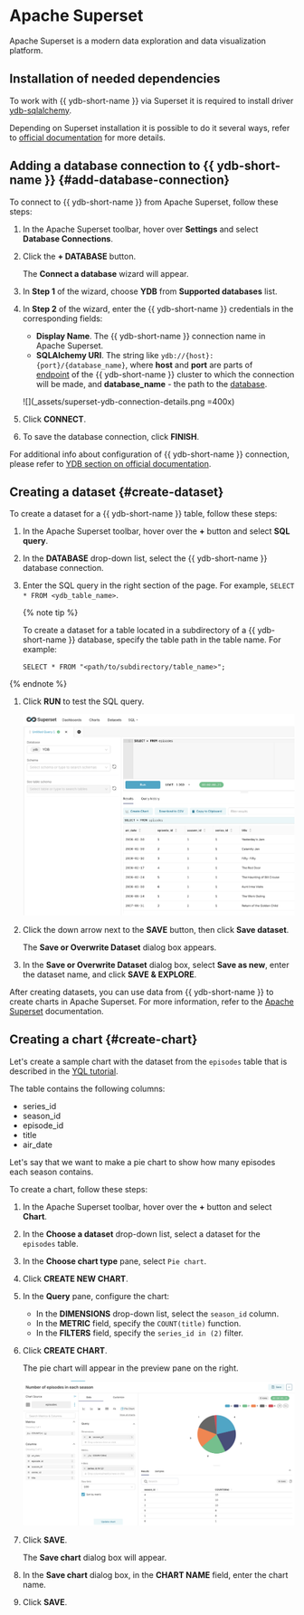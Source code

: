 # Apache Superset

Apache Superset is a modern data exploration and data visualization platform.

## Installation of needed dependencies

To work with {{ ydb-short-name }} via Superset it is required to install driver [ydb-sqlalchemy](https://pypi.org/project/ydb-sqlalchemy).

Depending on Superset installation it is possible to do it several ways, refer to [official documentation](https://superset.apache.org/docs/configuration/databases/#installing-drivers-in-docker-images) for more details.

## Adding a database connection to {{ ydb-short-name }} {#add-database-connection}

To connect to {{ ydb-short-name }} from Apache Superset, follow these steps:

1. In the Apache Superset toolbar, hover over **Settings** and select **Database Connections**.
1. Click the **+ DATABASE** button.

     The **Connect a database** wizard will appear.

1. In **Step 1** of the wizard, choose **YDB** from **Supported databases** list.
1. In **Step 2** of the wizard, enter the {{ ydb-short-name }} credentials in the corresponding fields:

    * **Display Name**. The {{ ydb-short-name }} connection name in Apache Superset.
    * **SQLAlchemy URI**. The string like `ydb://{host}:{port}/{database_name}`, where **host** and **port** are parts of [endpoint](https://ydb.tech/docs/en/concepts/connect#endpoint) of the {{ ydb-short-name }} cluster to which the connection will be made, and **database_name** - the path to the [database](../../concepts/glossary.md#database).

    ![](_assets/superset-ydb-connection-details.png =400x)

1. Click **CONNECT**.

1. To save the database connection, click **FINISH**.

For additional info about configuration of {{ ydb-short-name }} connection, please refer to [YDB section on official documentation](https://superset.apache.org/docs/configuration/databases#ydb).

## Creating a dataset {#create-dataset}

To create a dataset for a {{ ydb-short-name }} table, follow these steps:

1. In the Apache Superset toolbar, hover over the **+** button and select **SQL query**.
1. In the **DATABASE** drop-down list, select the {{ ydb-short-name }} database connection.

1. Enter the SQL query in the right section of the page. For example, `SELECT * FROM <ydb_table_name>`.

    {% note tip %}

    To create a dataset for a table located in a subdirectory of a {{ ydb-short-name }} database, specify the table path in the table name. For example:

    ```yql
    SELECT * FROM "<path/to/subdirectory/table_name>";
    ```

  {% endnote %}

1. Click **RUN** to test the SQL query.

    ![](_assets/superset-sql-query.png)

1. Click the down arrow next to the **SAVE** button, then click **Save dataset**.

    The **Save or Overwrite Dataset** dialog box appears.

1. In the **Save or Overwrite Dataset** dialog box, select **Save as new**, enter the dataset name, and click **SAVE & EXPLORE**.

After creating datasets, you can use data from {{ ydb-short-name }} to create charts in Apache Superset. For more information, refer to the [Apache Superset](https://superset.apache.org/docs/intro/) documentation.

## Creating a chart {#create-chart}

Let's create a sample chart with the dataset from the `episodes` table that is described in the [YQL tutorial](../../dev/yql-tutorial/index.md).

The table contains the following columns:

* series_id
* season_id
* episode_id
* title
* air_date

Let's say that we want to make a pie chart to show how many episodes each season contains.

To create a chart, follow these steps:

1. In the Apache Superset toolbar, hover over the **+** button and select **Chart**.
1. In the **Choose a dataset** drop-down list, select a dataset for the `episodes` table.
1. In the **Choose chart type** pane, select `Pie chart`.
1. Click **CREATE NEW CHART**.
1. In the **Query** pane, configure the chart:

    * In the **DIMENSIONS** drop-down list, select the `season_id` column.
    * In the **METRIC** field, specify the `COUNT(title)` function.
    * In the **FILTERS** field, specify the `series_id in (2)` filter.

1. Click **CREATE CHART**.

    The pie chart will appear in the preview pane on the right.

    ![](_assets/superset-sample-chart.png)

1. Click **SAVE**.

    The **Save chart** dialog box will appear.

1. In the **Save chart** dialog box, in the **CHART NAME** field, enter the chart name.
1. Click **SAVE**.
